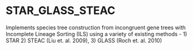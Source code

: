 # STAR_GLASS_STEAC
Implements species tree construction from incongruent gene trees with Incomplete Lineage Sorting (ILS) using a variety of existing methods - 1) STAR 2) STEAC (Liu et. al. 2009), 3) GLASS (Roch et. al. 2010)
